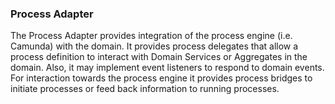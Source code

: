 ### Process Adapter
The Process Adapter provides integration of the process engine (i.e. Camunda) with the domain. It provides process 
delegates that allow a process definition to interact with Domain Services or Aggregates in the domain. Also, it 
may implement event listeners to respond to domain events. For interaction towards the process engine it provides 
process bridges to initiate processes or feed back information to running processes.